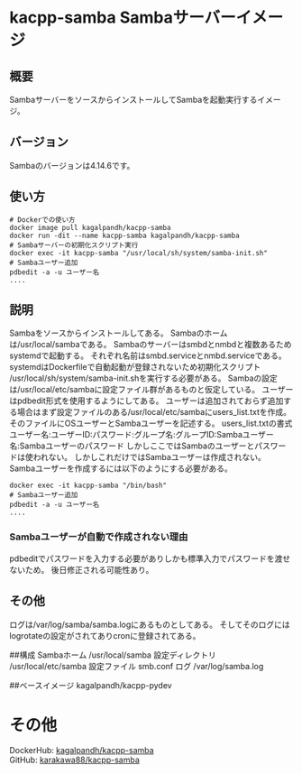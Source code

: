 # kacpp-samba Sambaサーバーイメージ

## 概要
SambaサーバーをソースからインストールしてSambaを起動実行するイメージ。

## バージョン
Sambaのバージョンは4.14.6です。

## 使い方
```shell
# Dockerでの使い方
docker image pull kagalpandh/kacpp-samba
docker run -dit --name kacpp-samba kagalpandh/kacpp-samba
# Sambaサーバーの初期化スクリプト実行
docker exec -it kacpp-samba "/usr/local/sh/system/samba-init.sh"
# Sambaユーザー追加
pdbedit -a -u ユーザー名
....
```

## 説明
Sambaをソースからインストールしてある。
Sambaのホームは/usr/local/sambaである。
Sambaのサーバーはsmbdとnmbdと複数あるためsystemdで起動する。
それぞれ名前はsmbd.serviceとnmbd.serviceである。
systemdはDockerfileで自動起動が登録されないため初期化スクリプト
/usr/local/sh/system/samba-init.shを実行する必要がある。
Sambaの設定は/usr/local/etc/sambaに設定ファイル群があるものと仮定している。
ユーザーはpdbedit形式を使用するようにしてある。
ユーザーは追加されておらず追加する場合はまず設定ファイルのある/usr/local/etc/sambaにusers_list.txtを作成。
そのファイルにOSユーザーとSambaユーザーを記述する。
users_list.txtの書式
ユーザー名:ユーザーID:パスワード:グループ名:グループID:Sambaユーザー名:Sambaユーザーのパスワード
しかしここではSambaのユーザーとパスワードは使われない。
しかしこれだけではSambaユーザーは作成されない。
Sambaユーザーを作成するには以下のようにする必要がある。
```shell
docker exec -it kacpp-samba "/bin/bash"
# Sambaユーザー追加
pdbedit -a -u ユーザー名
....
```
### Sambaユーザーが自動で作成されない理由
pdbeditでパスワードを入力する必要がありしかも標準入力でパスワードを渡せないため。
後日修正される可能性あり。

## その他
ログは/var/log/samba/samba.logにあるものとしてある。
そしてそのログにはlogrotateの設定がされてありcronに登録されてある。


##構成
Sambaホーム         /usr/local/samba
設定ディレクトリ    /usr/local/etc/samba
設定ファイル        smb.conf
ログ                /var/log/samba.log

##ベースイメージ
kagalpandh/kacpp-pydev

# その他
DockerHub: [kagalpandh/kacpp-samba](https://hub.docker.com/repository/docker/kagalpandh/kacpp-samba)<br />
GitHub: [karakawa88/kacpp-samba](https://github.com/karakawa88/kacpp-samba)

